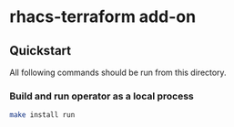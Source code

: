 # rhacs-terraform add-on

## Quickstart

All following commands should be run from this directory.

### Build and run operator as a local process

```bash
make install run
```